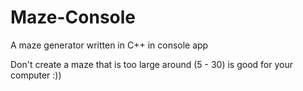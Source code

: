 # Maze-Console
A maze generator written in C++ in console app 

Don't create a maze that is too large 
around (5 - 30) is good for your computer :))

